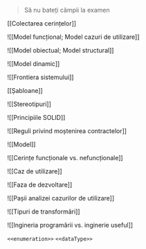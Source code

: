 > Să nu bateți câmpii la examen

[[Colectarea cerințelor]]

![[Model funcțional; Model cazuri de utilizare]]

![[Model obiectual; Model structural]]

![[Model dinamic]]

![[Frontiera sistemului]]

[[Șabloane]]

![[Stereotipuri]]

![[Principiile SOLID]]

![[Reguli privind moștenirea contractelor]]

![[Model]]

![[Cerințe funcționale vs. nefuncționale]]

![[Caz de utilizare]]

![[Faza de dezvoltare]]

![[Pașii analizei cazurilor de utilizare]]

![[Tipuri de transformări]]

![[Ingineria programării vs. inginerie useful]]

`<<enumeration>>`
`<<dataType>>`